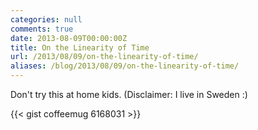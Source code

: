 ```yaml
---
categories: null
comments: true
date: 2013-08-09T00:00:00Z
title: On the Linearity of Time
url: /2013/08/09/on-the-linearity-of-time/
aliases: /blog/2013/08/09/on-the-linearity-of-time/
---
```


Don't try this at home kids. (Disclaimer: I live in Sweden :)

<!--more-->

{{< gist coffeemug 6168031 >}}

